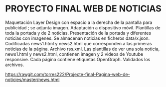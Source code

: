 # PROYECTO FINAL WEB DE NOTICIAS
Maquetación Layer Design con espacio a la derecha de la pantalla para publicidad ; se adjunta imagen.
Adaptación a dispositivo móvil.
Plantillas de toda la portada y de 2 noticias.
Presentación de la portada y diferentes noticias con imagenes.
Se almacenan noticias en ficheros data/x.json.
Codificadas news1.html y news2.html que corresponden a las primeras noticias de la página.
Archivo rss.xml.
Las plantillas de ver una sola noticia, news1.html y news2.html, contienen imagen y 2 videos de Youtube responsive.
Cada página contiene etiquetas OpenGraph.
Validados los archivos.

https://rawgit.com/torres222/Projecte-final-Pagina-web-de-noticies/master/news.html

